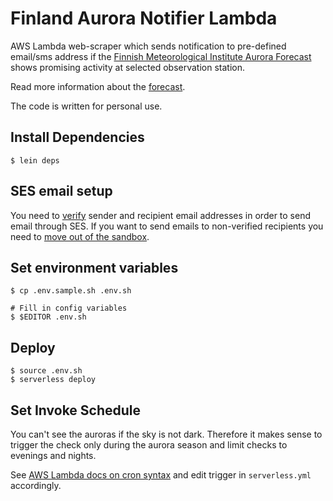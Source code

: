 # Finland Aurora Notifier Lambda

AWS Lambda web-scraper which sends notification to pre-defined email/sms address if the [Finnish Meteorological Institute Aurora Forecast](http://aurorasnow.fmi.fi/public_service/magforecast_en.html) shows promising activity at selected observation station.

Read more information about the [forecast](http://aurorasnow.fmi.fi/public_service/forecast_description_en.html).

The code is written for personal use.

## Install Dependencies

```shell
$ lein deps
```

## SES email setup

You need to [verify](https://docs.aws.amazon.com/ses/latest/DeveloperGuide/verify-email-addresses-procedure.html) sender and recipient email addresses in order to send email through SES. If you want to send emails to non-verified recipients you need to [move out of the sandbox](https://docs.aws.amazon.com/ses/latest/DeveloperGuide/request-production-access.html).

## Set environment variables

``` shell
$ cp .env.sample.sh .env.sh

# Fill in config variables
$ $EDITOR .env.sh
```

## Deploy

```shell
$ source .env.sh
$ serverless deploy
```

## Set Invoke Schedule

You can't see the auroras if the sky is not dark. Therefore it makes sense to trigger the check only during the aurora season and limit checks to evenings and nights.

See [AWS Lambda docs on cron syntax](https://docs.aws.amazon.com/AmazonCloudWatch/latest/events/ScheduledEvents.html) and edit trigger in `serverless.yml` accordingly.

